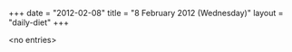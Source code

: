 +++
date = "2012-02-08"
title = "8 February 2012 (Wednesday)"
layout = "daily-diet"
+++


\<no entries\>
